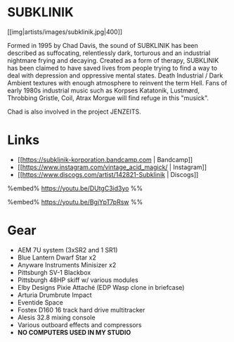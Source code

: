 # SUBKLINIK

[[img|artists/images/subklinik.jpg|400]]

Formed in 1995 by Chad Davis, the sound of SUBKLINIK has been described as suffocating, relentlessly dark, torturous and an industrial nightmare frying and decaying. Created as a form of therapy, SUBKLINIK has been claimed to have saved lives from people trying to find a way to deal with depression and oppressive mental states. Death Industrial / Dark Ambient textures with enough atmosphere to reinvent the term Hell. Fans of early 1980s industrial music such as Korpses Katatonik, Lustmørd, Throbbing Gristle, Coil, Atrax Morgue will find refuge in this "musick".

Chad is also involved in the project JENZEITS.

# Links

* [[https://subklinik-korporation.bandcamp.com | Bandcamp]]
* [[https://www.instagram.com/vintage_acid_magick/ | Instagram]]
* [[https://www.discogs.com/artist/142821-Subklinik | Discogs]]

%embed% https://youtu.be/DUtgC3id3yo %%

%embed% https://youtu.be/BgjYpT7pRsw %%

# Gear

* AEM 7U system (3xSR2 and 1 SR1)
* Blue Lantern Dwarf Star x2
* Anyware Instruments Minisizer x2
* Pittsburgh SV-1 Blackbox
* Pittsburgh 48HP skiff w/ various modules
* Elby Designs Pixie Attaché (EDP Wasp clone in briefcase)
* Arturia Drumbrute Impact
* Eventide Space
* Fostex D160 16 track hard drive multitracker
* Alesis 32.8 mixing console
* Various outboard effects and compressors
* **NO COMPUTERS USED IN MY STUDIO**
